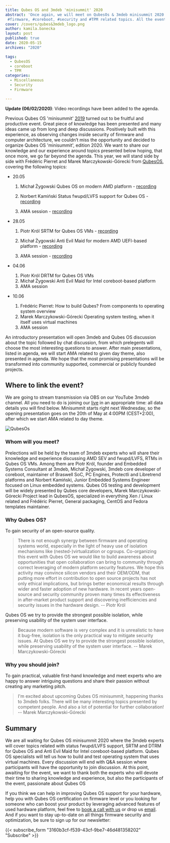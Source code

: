 ```yaml
---
title: Qubes OS and 3mdeb 'minisummit' 2020
abstract: 'Once again, we will meet on QubesOs & 3mdeb minisummit 2020 discussing #QubesOS,
 #firmware, #coreboot, #security and #TPM related topics. All the event details are presented in the following blog post.'
cover: /covers/qubes&3mdeb_logo.png
author: kamila.banecka
layout: post
published: true
date: 2020-05-15
archives: "2020"

tags:
  - QubesOS
  - coreboot
  - TPM
categories:
  - Miscellaneous
  - Security
  - Firmware

---
```


**Update (06/02/2020)**: Video recordings have been added to the agenda.

Previous Qubes OS 'minisummit'
[2019](https://blog.3mdeb.com/2019/2019-08-07-qubes-os-and-3mdeb-minisummit/)
turned out to be fruitful and productive event. Great piece of knowledge has
been presented and many ideas came up from long and deep discussions. Positively
built with this experience, as observing changes inside security of firmware and
computer architecture, we couldn’t miss the opportunity and decided to organize
Qubes OS 'minisummit', edition 2020. We want to share our knowledge and our
experience around topics presented below hoping, that once more, we go far
beyond the agenda. This year, we will stand side by side with Frédéric Pierret
and Marek Marczykowski-Górecki from [QubesOS](https://www.qubes-os.org/team),
covering the following topics:

- 20.05

  1. Michał Żygowski Qubes OS on modern AMD platform -
  [recording](https://www.youtube.com/watch?v=Rw7rAPPyPPc&t=31s)

  2. Norbert Kamiński Status fwupd/LVFS support for Qubes OS -
  [recording](https://www.youtube.com/watch?v=o_IdERo3aiE&t=984s)

  3. AMA session - [recording](https://www.youtube.com/watch?v=BSGUcW6QDYU&t=1509s)

- 28.05

  1. Piotr Król SRTM for Qubes OS VMs -
  [recording](https://www.youtube.com/watch?v=Eip5Rts6S2I&t=2s)

  2. Michał Żygowski Anti Evil Maid for modern AMD UEFI-based platform -
  [recording](https://youtu.be/rM0vRi6qABE?t=3)

  3. AMA session - [recording](https://youtu.be/rM0vRi6qABE?t=1904)

- 04.06

  1. Piotr Król DRTM for Qubes OS VMs
  1. Michał Żygowski Anti Evil Maid for Intel coreboot-based platform
  1. AMA session

- 10.06

  1. Frédéric Pierret: How to build Qubes? From components to operating system
     overview
  1. Marek Marczykowski-Górecki Operating system testing, when it itself uses
     virtual machines
  1. AMA session

An introductory presentation will open 3mdeb and Qubes OS discussion about the
topic followed by chat discussion, from which prelegents will choose the most
interesting questions to answer. After main presentations, listed in agenda, we
will start AMA related to given day theme, also presented in agenda. We hope
that the most promising presentations will be transformed into community
supported, commercial or publicly founded projects.

## Where to link the event?

We are going to stream transmission via OBS on our YouTube 3mdeb channel. All
you need to do is joining our
[live](https://www.youtube.com/channel/UC_djHbyjuJvhVjfT18nyqmQ/live) in an
appropriate time: all data details you will find below. Minisummit starts right
next Wednesday, so the opening presentation goes on the 20th of May at 4:00PM
(CEST+2:00), after which we start AMA related to day theme.

![QubesOs](/img/qubesos.png)

### Whom will you meet?

Prelections will be held by the team of 3mdeb experts who will share their
knowledge and experience discussing AMD SEV and fwupd/LVFS, RTMs in Qubes OS
VMs. Among them are Piotr Król, founder and Embedded Systems Consultant at
3mdeb, Michał Żygowski, 3mdeb core developer of coreboot, maintainer of Braswell
SoC, PC Engines, Protectli and Libretrend platforms and Norbert Kamiński, Junior
Embedded Systems Engineer focused on Linux embedded systems. Qubes OS testing
and development will be widely presented by Qubes core developers, Marek
Marczykowski-Górecki Project lead in QubesOS, specialized in everything Xen /
Linux related and Frédéric Pierret, General packaging, CentOS and Fedora
templates maintainer.

### Why Qubes OS?

To gain security of an open-source quality.

> There is not enough synergy between firmware and operating systems world,
> especially in the light of heavy use of isolation mechanisms like
> (nested-)virtualization or cgroups. Co-organizing this event with Qubes OS we
> would like to build awareness about opportunities that open collaboration can
> bring to community through correct leveraging of modern platform security
> features. We hope this activity may convince silicon vendors and their
> OEM/ODM, that putting more effort in contribution to open source projects has
> not only ethical implications, but brings better economical results through
> wider and faster adoption of new hardware. In recent years open-source and
> security community proven many times its effectiveness in after-market product
> support and discovering inefficiencies and security issues in the hardware
> design.
> -- Piotr Król

Qubes OS we try to provide the strongest possible isolation, while preserving
usability of the system user interface.

> Because modern software is very complex and it is unrealistic to have it
> bug-free, isolation is the only practical way to mitigate security issues. At
> Qubes OS we try to provide the strongest possible isolation, while preserving
> usability of the system user interface.
> -- Marek Marczykowski-Górecki

### Why you should join?

To gain practical, valuable first-hand knowledge and meet experts who are happy
to answer intriguing questions and share their passion without creating any
marketing pitch.

> I'm excited about upcoming Qubes OS minisummit, happening thanks to 3mdeb
> folks. There will be many interesting topics presented by competent people.
> And also a lot of potential for further collaboration!
> -- Marek Marczykowski-Górecki

## Summary

We are all waiting for Qubes OS minisummit 2020 where the 3mdeb experts will
cover topics related with status fwupd/LVFS support, SRTM and DTRM for Qubes OS
and Anti Evil Maid for Intel coreboot-based platform. Qubes OS specialists will
tell us how to build and test operating system that uses virtual machines. Every
discussion will end with Q&A session where participants will have the
opportunity to join discussion. At this point, awaiting for the event, we want
to thank both the experts who will devote their time to sharing knowledge and
experience, but also the participants of the event, passionate about Qubes OS

If you think we can help in improving Qubes OS support for your hardware, help
you with Qubes OS certification on firmware level or you looking for someone who
can boost your product by leveraging advanced features of used hardware
platform, feel free to [book a call with
us](https://cloud.3mdeb.com/index.php/apps/calendar/appointment/n7T65toSaD9t) or
drop us [email](mailto:contact@3mdeb.com). And if you want to stay up-to-date
on all things firmware security and optimization, be sure to sign up for our
newsletter:

{{< subscribe_form "3160b3cf-f539-43cf-9be7-46d481358202" "Subscribe" >}}
